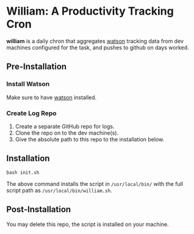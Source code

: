# William: A Productivity Tracking Cron

**william** is a daily chron that aggregates [watson](https://tailordev.github.io/Watson/) tracking data from dev machines configured for the task, and pushes to github on days worked.

## Pre-Installation

### Install Watson

Make sure to have [watson](https://tailordev.github.io/Watson/) installed.

### Create Log Repo

1. Create a separate GitHub repo for logs.
2. Clone the repo on to the dev machine(s). 
3. Give the absolute path to this repo to the installation below.

## Installation

`bash init.sh`

The above command installs the script in `/usr/local/bin/` with the full script path as `/usr/local/bin/william.sh`.

## Post-Installation

You may delete this repo, the script is installed on your machine.
